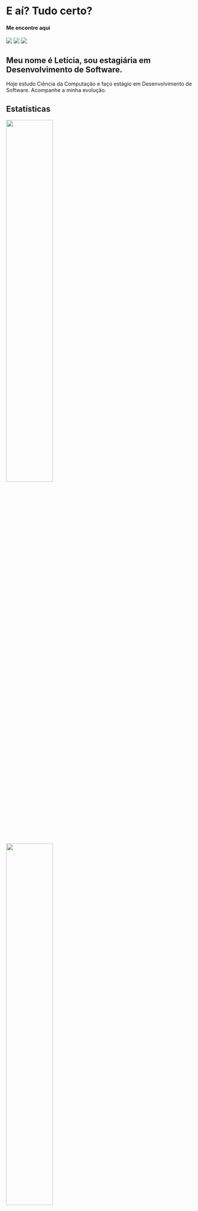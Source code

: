 # E aí? Tudo certo?
#### **Me encontre aqui**

<a style="text-decoration: none;" href="https://in.linkedin.com/in/leticia-alves-de-pontes">
  <img src="https://img.shields.io/badge/LinkedIn-0077B5?style=for-the-badge&logo=linkedin&logoColor=white" target="_blank" rel="noopener"><img>
</a>
<a style="text-decoration: none;" href="https://leetcode.com/u/leticia-hub/">
  <img src="https://img.shields.io/badge/-LeetCode-FFA116?style=for-the-badge&logo=LeetCode&logoColor=black" target="_blank" rel="noopener"><img>
</a>
<a style="text-decoration: none;" href="https://www.codewars.com/users/Lettti">
  <img src="https://img.shields.io/badge/Codewars-B1361E?style=for-the-badge&logo=Codewars&logoColor=white" target="_blank" rel="noopener"><img>
</a>

## Meu nome é Letícia, sou estagiária em Desenvolvimento de Software.
Hoje estudo Ciência da Computação e faço estágio em Desenvolvimento de Software. Acompanhe a minha evolução.

## Estatísticas

<img src="https://github-readme-stats.vercel.app/api?username=leticia-pontes&show_icons=true&theme=aura&include_all_commits=true&count_private=true" width="50%" />
<img src="https://streak-stats.demolab.com/?user=leticia-pontes&theme=aura" width="50%" />
<img src="https://github-readme-stats.vercel.app/api/top-langs/?username=leticia-pontes&theme=aura" width="50%" alt="Most Used Languages">
&nbsp;

#### Já tive contato com
<div>
  <img src="https://img.shields.io/badge/Angular-DD0031?style=for-the-badge&logo=angular&logoColor=white"/>
  <img src="https://img.shields.io/badge/Arduino-00878F.svg?style=for-the-badge&logo=Arduino&logoColor=white"/>
  <img src="https://img.shields.io/badge/C-00599C?style=for-the-badge&logo=c&logoColor=white"/>
  <img src="https://img.shields.io/badge/C%2B%2B-00599C?style=for-the-badge&logo=c%2B%2B&logoColor=white"/>
  <img src="https://img.shields.io/badge/C%23-239120?style=for-the-badge&logo=c-sharp&logoColor=white"/>
  <img src="https://img.shields.io/badge/CSS-239120?&style=for-the-badge&logo=css3&logoColor=white"/>
  <img src="https://img.shields.io/badge/Delphi-E62431.svg?style=for-the-badge&logo=Delphi&logoColor=white" />
  <img src="https://img.shields.io/badge/Docker-%230db7ed.svg?style=for-the-badge&logo=Docker&logoColor=white" />
  <img src="https://img.shields.io/badge/Firebase-039BE5?style=for-the-badge&logo=Firebase&logoColor=white" />
  <img src="https://img.shields.io/badge/Firebird-FF5D00?style=for-the-badge&logo=Firebird&logoColor=white" />
  <img src="https://img.shields.io/badge/HTML-239120?style=for-the-badge&logo=html5&logoColor=white"/>
  <img src="https://img.shields.io/badge/Java-ED8B00?style=for-the-badge&logo=openjdk&logoColor=white"/>
  <img src="https://img.shields.io/badge/JavaScript-F7DF1E?style=for-the-badge&logo=javascript&logoColor=black"/>
  <img src="https://img.shields.io/badge/jQuery-0769AD?style=for-the-badge&logo=jquery&logoColor=white"/>
  <img src="https://img.shields.io/badge/MySQL-00000F?style=for-the-badge&logo=mysql&logoColor=white"/>
  <img src="https://img.shields.io/badge/node.js-6DA55F?style=for-the-badge&logo=node.js&logoColor=white" />
  <img src="https://img.shields.io/badge/PHP-777BB4?style=for-the-badge&logo=php&logoColor=white"/>
  <img src="https://img.shields.io/badge/python-3670A0?style=for-the-badge&logo=python&logoColor=ffdd54" />
  <img src="https://img.shields.io/badge/R-276DC3?style=for-the-badge&logo=r&logoColor=white"/>
  <img src="https://img.shields.io/badge/Shell_Script-121011?style=for-the-badge&logo=gnu-bash&logoColor=white"/>
</div>
&nbsp;
    
<h3 align="center">Outros projetos</h3>
